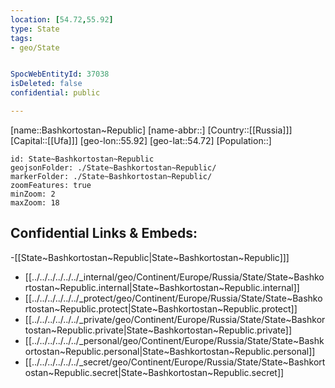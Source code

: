 ```yaml
---
location: [54.72,55.92]
type: State
tags:
- geo/State


SpocWebEntityId: 37038
isDeleted: false
confidential: public

---
```

[name::Bashkortostan~Republic]
[name-abbr::]
[Country::[[Russia]]]
[Capital::[[Ufa]]]
[geo-lon::55.92]
[geo-lat::54.72]
[Population::]



```leaflet
id: State~Bashkortostan~Republic
geojsonFolder: ./State~Bashkortostan~Republic/
markerFolder: ./State~Bashkortostan~Republic/
zoomFeatures: true 
minZoom: 2 
maxZoom: 18
```


## Confidential Links & Embeds: 
-[[State~Bashkortostan~Republic|State~Bashkortostan~Republic]]] 
- [[../../../../../../_internal/geo/Continent/Europe/Russia/State/State~Bashkortostan~Republic.internal|State~Bashkortostan~Republic.internal]] 
- [[../../../../../../_protect/geo/Continent/Europe/Russia/State/State~Bashkortostan~Republic.protect|State~Bashkortostan~Republic.protect]] 
- [[../../../../../../_private/geo/Continent/Europe/Russia/State/State~Bashkortostan~Republic.private|State~Bashkortostan~Republic.private]] 
- [[../../../../../../_personal/geo/Continent/Europe/Russia/State/State~Bashkortostan~Republic.personal|State~Bashkortostan~Republic.personal]] 
- [[../../../../../../_secret/geo/Continent/Europe/Russia/State/State~Bashkortostan~Republic.secret|State~Bashkortostan~Republic.secret]] 
